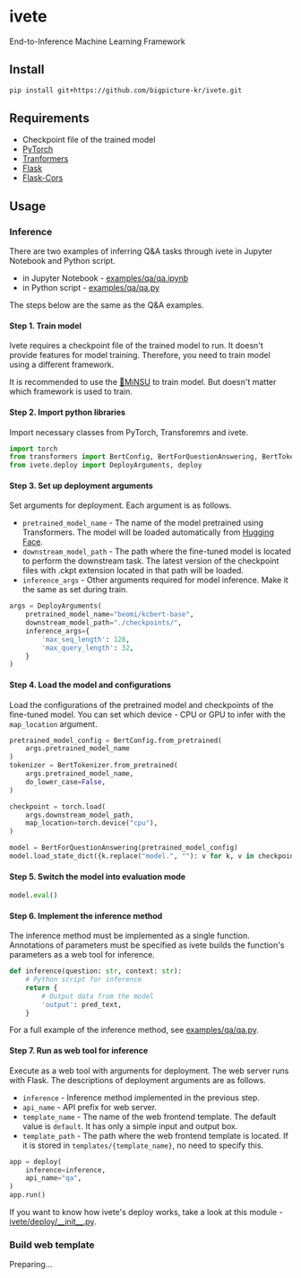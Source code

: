# ivete
End-to-Inference Machine Learning Framework

## Install

```bash
pip install git+https://github.com/bigpicture-kr/ivete.git
```

## Requirements

- Checkpoint file of the trained model
- [PyTorch](https://pypi.org/project/torch/)
- [Tranformers](https://pypi.org/project/transformers/)
- [Flask](https://pypi.org/project/Flask/)
- [Flask-Cors](https://pypi.org/project/Flask-Cors/)

## Usage

### Inference

There are two examples of inferring Q&A tasks through ivete in Jupyter Notebook and Python script.

- in Jupyter Notebook - [examples/qa/qa.ipynb](https://github.com/bigpicture-kr/ivete/blob/main/examples/qa/qa.ipynb)
- in Python script - [examples/qa/qa.py](https://github.com/bigpicture-kr/ivete/blob/main/examples/qa/qa.py)

The steps below are the same as the Q&A examples.

#### Step 1. Train model

Ivete requires a checkpoint file of the trained model to run. It doesn't provide features for model training. Therefore, you need to train model using a different framework.

It is recommended to use the [🧐MiNSU](https://github.com/bigpicture-kr/MiNSU) to train model. But doesn't matter which framework is used to train.

#### Step 2. Import python libraries

Import necessary classes from PyTorch, Transforemrs and ivete.

```python
import torch
from transformers import BertConfig, BertForQuestionAnswering, BertTokenizer
from ivete.deploy import DeployArguments, deploy
```

#### Step 3. Set up deployment arguments

Set arguments for deployment. Each argument is as follows.

- `pretrained_model_name` - The name of the model pretrained using Transformers. The model will be loaded automatically from [Hugging Face](https://huggingface.co).
- `downstream_model_path` - The path where the fine-tuned model is located to perform the downstream task. The latest version of the checkpoint files with .ckpt extension located in that path will be loaded.
- `inference_args` - Other arguments required for model inference. Make it the same as set during train.

```python
args = DeployArguments(
    pretrained_model_name="beomi/kcbert-base",
    downstream_model_path="./checkpoints/",
    inference_args={
        'max_seq_length': 128,
        'max_query_length': 32,
    }
)
```

#### Step 4. Load the model and configurations

Load the configurations of the pretrained model and checkpoints of the fine-tuned model. You can set which device - CPU or GPU to infer with the `map_location` argument.

```python
pretrained_model_config = BertConfig.from_pretrained(
    args.pretrained_model_name
)
tokenizer = BertTokenizer.from_pretrained(
    args.pretrained_model_name,
    do_lower_case=False,
)

checkpoint = torch.load(
    args.downstream_model_path, 
    map_location=torch.device("cpu"),
)

model = BertForQuestionAnswering(pretrained_model_config)
model.load_state_dict({k.replace("model.", ""): v for k, v in checkpoint['state_dict'].items()})
```

#### Step 5. Switch the model into evaluation mode

```python
model.eval()
```

#### Step 6. Implement the inference method

The inference method must be implemented as a single function. Annotations of parameters must be specified as ivete builds the function's parameters as a web tool for inference.

```python
def inference(question: str, context: str):
    # Python script for inference
    return {
        # Output data from the model
        'output': pred_text,
    }
```

For a full example of the inference method, see [examples/qa/qa.py](https://github.com/bigpicture-kr/ivete/blob/main/examples/qa/qa.py#L33).

#### Step 7. Run as web tool for inference

Execute as a web tool with arguments for deployment. The web server runs with Flask. The descriptions of deployment arguments are as follows.

- `inference` - Inference method implemented in the previous step.
- `api_name` - API prefix for web server.
- `template_name` - The name of the web frontend template. The default value is `default`. It has only a simple input and output box.
- `template_path` - The path where the web frontend template is located. If it is stored in `templates/{template_name}`, no need to specify this.

```python
app = deploy(
    inference=inference,
    api_name="qa",
)
app.run()
```

If you want to know how ivete's deploy works, take a look at this module - [ivete/deploy/\_\_init\_\_.py](https://github.com/bigpicture-kr/ivete/blob/main/ivete/deploy/__init__.py).

### Build web template

Preparing...
